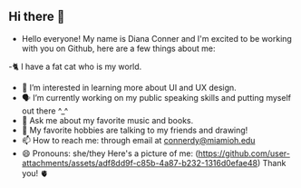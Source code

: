 ## Hi there 👋


- Hello everyone! My name is Diana Conner and I'm excited to be working with you on Github, here are a few things about me:

-🐈 I have a fat cat who is my world.
- 🥸 I’m interested in learning more about UI and UX design.
- 🗣 I’m currently working on my public speaking skills and putting myself out there ^_^ 
- 🎼 Ask me about my favorite music and books.
- 🎨 My favorite hobbies are talking to my friends and drawing!
- 📫 How to reach me: through email at connerdy@miamioh.edu
- 😄 Pronouns: she/they
Here's a picture of me: (https://github.com/user-attachments/assets/adf8dd9f-c85b-4a87-b232-1316d0efae48)
Thank you! 🫀
